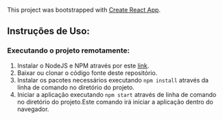 This project was bootstrapped with [Create React App](https://github.com/facebook/create-react-app).

## Instruções de Uso:

### Executando o projeto remotamente:
1. Instalar o NodeJS e NPM através por este [link](https://nodejs.org/en/). 
2. Baixar ou clonar o código fonte deste repositório.
3. Instalar os pacotes necessários executando `npm install` através da linha de comando no diretório do projeto.
4. Iniciar a aplicação executando `npm start` através de linha de comando no diretório do projeto.Este comando irá iniciar a aplicação dentro do navegador.

